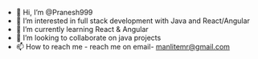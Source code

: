 - 👋 Hi, I’m @Pranesh999
- 👀 I’m interested in full stack development with Java and React/Angular
- 🌱 I’m currently learning React & Angular
- 💞️ I’m looking to collaborate on java projects
- 📫 How to reach me - reach me on email-  manlitemr@gmail.com

<!---
Pranesh999/Pranesh999 is a ✨ special ✨ repository because its `README.md` (this file) appears on your GitHub profile.
You can click the Preview link to take a look at your changes.
--->
